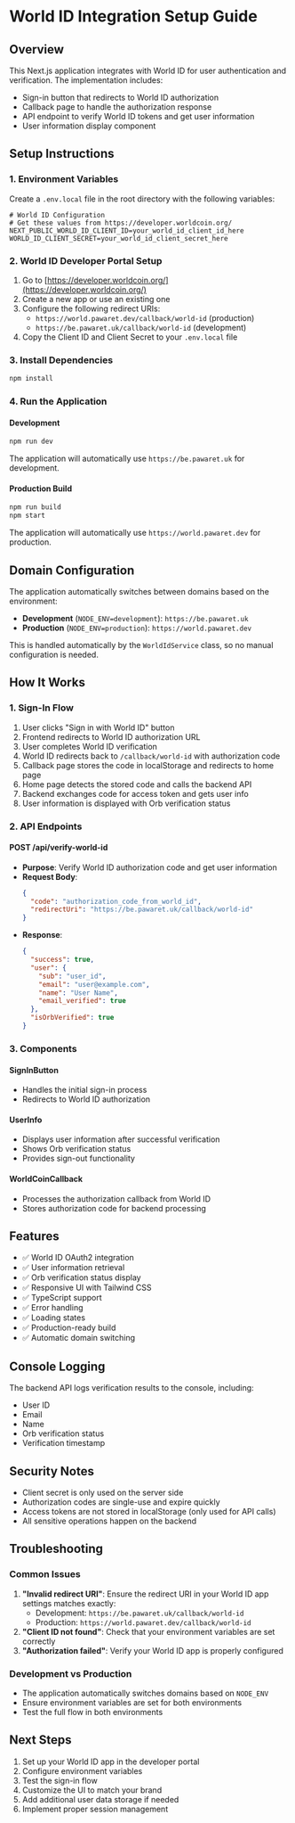 # World ID Integration Setup Guide

## Overview

This Next.js application integrates with World ID for user authentication and verification. The implementation includes:

- Sign-in button that redirects to World ID authorization
- Callback page to handle the authorization response
- API endpoint to verify World ID tokens and get user information
- User information display component

## Setup Instructions

### 1. Environment Variables

Create a `.env.local` file in the root directory with the following variables:

```env
# World ID Configuration
# Get these values from https://developer.worldcoin.org/
NEXT_PUBLIC_WORLD_ID_CLIENT_ID=your_world_id_client_id_here
WORLD_ID_CLIENT_SECRET=your_world_id_client_secret_here
```

### 2. World ID Developer Portal Setup

1. Go to [https://developer.worldcoin.org/](https://developer.worldcoin.org/)
2. Create a new app or use an existing one
3. Configure the following redirect URIs:
   - `https://world.pawaret.dev/callback/world-id` (production)
   - `https://be.pawaret.uk/callback/world-id` (development)
4. Copy the Client ID and Client Secret to your `.env.local` file

### 3. Install Dependencies

```bash
npm install
```

### 4. Run the Application

#### Development

```bash
npm run dev
```

The application will automatically use `https://be.pawaret.uk` for development.

#### Production Build

```bash
npm run build
npm start
```

The application will automatically use `https://world.pawaret.dev` for production.

## Domain Configuration

The application automatically switches between domains based on the environment:

- **Development** (`NODE_ENV=development`): `https://be.pawaret.uk`
- **Production** (`NODE_ENV=production`): `https://world.pawaret.dev`

This is handled automatically by the `WorldIdService` class, so no manual configuration is needed.

## How It Works

### 1. Sign-In Flow

1. User clicks "Sign in with World ID" button
2. Frontend redirects to World ID authorization URL
3. User completes World ID verification
4. World ID redirects back to `/callback/world-id` with authorization code
5. Callback page stores the code in localStorage and redirects to home page
6. Home page detects the stored code and calls the backend API
7. Backend exchanges code for access token and gets user info
8. User information is displayed with Orb verification status

### 2. API Endpoints

#### POST /api/verify-world-id

- **Purpose**: Verify World ID authorization code and get user information
- **Request Body**:
  ```json
  {
    "code": "authorization_code_from_world_id",
    "redirectUri": "https://be.pawaret.uk/callback/world-id"
  }
  ```
- **Response**:
  ```json
  {
    "success": true,
    "user": {
      "sub": "user_id",
      "email": "user@example.com",
      "name": "User Name",
      "email_verified": true
    },
    "isOrbVerified": true
  }
  ```

### 3. Components

#### SignInButton

- Handles the initial sign-in process
- Redirects to World ID authorization

#### UserInfo

- Displays user information after successful verification
- Shows Orb verification status
- Provides sign-out functionality

#### WorldCoinCallback

- Processes the authorization callback from World ID
- Stores authorization code for backend processing

## Features

- ✅ World ID OAuth2 integration
- ✅ User information retrieval
- ✅ Orb verification status display
- ✅ Responsive UI with Tailwind CSS
- ✅ TypeScript support
- ✅ Error handling
- ✅ Loading states
- ✅ Production-ready build
- ✅ Automatic domain switching

## Console Logging

The backend API logs verification results to the console, including:

- User ID
- Email
- Name
- Orb verification status
- Verification timestamp

## Security Notes

- Client secret is only used on the server side
- Authorization codes are single-use and expire quickly
- Access tokens are not stored in localStorage (only used for API calls)
- All sensitive operations happen on the backend

## Troubleshooting

### Common Issues

1. **"Invalid redirect URI"**: Ensure the redirect URI in your World ID app settings matches exactly:
   - Development: `https://be.pawaret.uk/callback/world-id`
   - Production: `https://world.pawaret.dev/callback/world-id`
2. **"Client ID not found"**: Check that your environment variables are set correctly
3. **"Authorization failed"**: Verify your World ID app is properly configured

### Development vs Production

- The application automatically switches domains based on `NODE_ENV`
- Ensure environment variables are set for both environments
- Test the full flow in both environments

## Next Steps

1. Set up your World ID app in the developer portal
2. Configure environment variables
3. Test the sign-in flow
4. Customize the UI to match your brand
5. Add additional user data storage if needed
6. Implement proper session management
